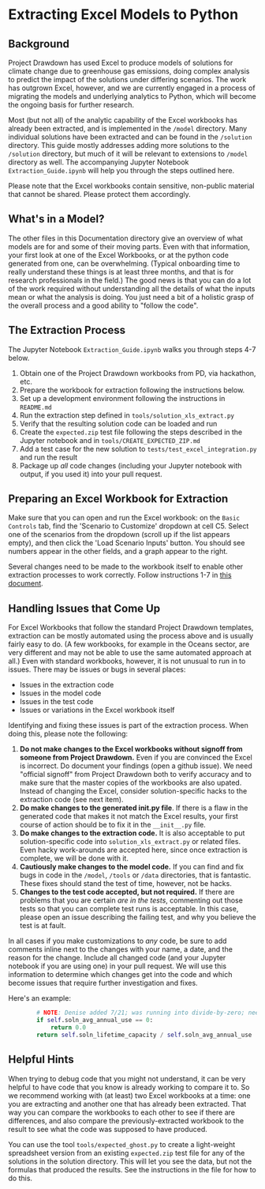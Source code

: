 # Extracting Excel Models to Python

## Background

Project Drawdown has used Excel to produce models of solutions for climate change due to greenhouse gas emissions, doing complex analysis to predict the impact of the solutions under differing scenarios.  The work has outgrown Excel, however, and we are currently engaged in a process of migrating the models and underlying analytics to Python, which will become the ongoing basis for further research.

Most (but not all) of the analytic capability of the Excel workbooks has already been extracted, and is implemented in the `/model` directory.  Many individual solutions have been extracted and can be found in the `/solution` directory.  This guide mostly addresses adding more solutions to the `/solution` directory, but much of it will be relevant to extensions to `/model` directory as well.
The accompanying Jupyter Notebook `Extraction_Guide.ipynb` will help you through the steps outlined here.

Please note that the Excel workbooks contain sensitive, non-public material that cannot be shared.  Please protect them accordingly.

## What's in a Model?

The other files in this Documentation directory give an overview of what models are for and some of their
moving parts.
Even with that information, your first look at one of the Excel Workbooks, or at the python code generated from one, can be overwhelming.  (Typical onboarding
time to really understand these things is at least three months, and that is for research professionals in the field.)
The good news is that you can do a lot of the work required without understanding all the details of what the inputs mean or
what the analysis is doing.  You just need a bit of a holistic grasp of the overall process and a good ability to "follow the code".

## The Extraction Process

The Jupyter Notebook `Extraction_Guide.ipynb` walks you through steps 4-7 below.

  1. Obtain one of the Project Drawdown workbooks from PD, via hackathon, etc. 
  2. Prepare the workbook for extraction following the instructions below.
  3. Set up a development environment following the instructions in `README.md`
  4. Run the extraction step defined in `tools/solution_xls_extract.py`
  5. Verify that the resulting solution code can be loaded and run
  6. Create the `expected.zip` test file following the steps described in the Jupyter notebook and in `tools/CREATE_EXPECTED_ZIP.md`
  7. Add a test case for the new solution to `tests/test_excel_integration.py` and run the result
  8. Package up _all_ code changes (including your Jupyter notebook with output, if you used it) into your pull request.

## Preparing an Excel Workbook for Extraction

Make sure that you can open and run the Excel workbook:  on the `Basic Controls` tab, find the 'Scenario to Customize' dropdown at cell C5.  Select one of the scenarios from the dropdown (scroll up if the list appears empty), and then click the 'Load Scenario Inputs' button.  You should see numbers appear in the other fields, and a graph appear to the right.

Several changes need to be made to the workbook itself to enable other extraction processes to work correctly.  Follow instructions 1-7 in [this document](https://docs.google.com/document/d/1OiKg3_OOGjYOUdnHTQuZggsko5n31qv_YV4h77E3LHk/edit?usp=sharing).

## Handling Issues that Come Up

For Excel Workbooks that follow the standard Project Drawdown templates, extraction can be mostly automated using the process above and is usually fairly easy to do.  (A few workbooks, for example in the Oceans sector, are very different and may not be able to use the same automated approach at all.)  Even with standard workbooks, however, it is not unusual to run in to issues.  There may be issues or bugs in several places:
 * Issues in the extraction code
 * Issues in the model code
 * Issues in the test code
 * Issues or variations in the Excel workbook itself

Identifying and fixing these issues is part of the extraction process.  When doing this, please note the following:
 1. **Do not make changes to the Excel workbooks without signoff from someone from Project Drawdown.**  Even if you are convinced the Excel is incorrect.  Do document your findings (open a github issue).
 We need "official signoff" from Project Drawdown both to verify accuracy and to make sure that the master copies of the workbooks are also upated.
 Instead of changing the Excel, consider solution-specific hacks to the extraction code (see next item).
 2. **Do make changes to the generated __init__.py file**.  If there is a flaw in the generated code that makes it not match the Excel results, your first course of action should be to fix it in the `__init__.py` file.
 3. **Do make changes to the extraction code.**  It is also acceptable to put solution-specific code into `solution_xls_extract.py` or related files.
 Even hacky work-arounds are accepted here, since once extraction is complete, we will be done with it.
 4. **Cautiously make changes to the model code.**  If you can find and fix bugs in code in the `/model`, `/tools` or `/data` directories, that is fantastic.  These fixes should stand the test of time, however, not be hacks.
 5. **Changes to the test code accepted, but not required.** If there are problems that you are certain _are in the tests_, commenting out those tests so that you can complete test runs is acceptable.  In this case, please open an issue describing the failing test, and why you believe the test is at fault.

In all cases if you make customizations to *any* code, be sure to add comments inline next to the changes with your name, a date, and the
reason for the change.  Include all changed code (and your Jupyter notebook if you are using one) in your pull request.
We will use this information to determine which changes get into the code and which become issues that require further 
investigation and fixes.

Here's an example:
```python
        # NOTE: Denise added 7/21; was running into divide-by-zero; need to check if this is appropriate
        if self.soln_avg_annual_use == 0:
            return 0.0
        return self.soln_lifetime_capacity / self.soln_avg_annual_use
```

## Helpful Hints

When trying to debug code that you might not understand, it can be very helpful to have code that you know is already working to compare it to.  So we recommend working with (at least) two Excel workbooks at a time: one you are extracting and another one that has already been extracted.  That way you can compare the workbooks to each other to see if there are differences, and also compare the previously-extracted workbook to the result to see what the code was supposed to have produced.

You can use the tool `tools/expected_ghost.py` to create a light-weight spreadsheet version from an existing `expected.zip` test file for any of the solutions in the solution directory.  This will let you see the data, but not the formulas that produced the results.  See the instructions in the file for how to do this.
